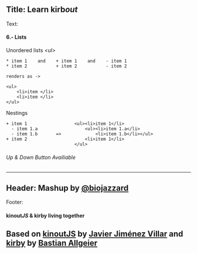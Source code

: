 Title: Learn kirb*out*
----
Text:
#### 6.- Lists
Unordered lists *&lt;ul&gt;*
```
* item 1    and    + item 1    and    - item 1
* item 2           + item 2           - item 2

renders as ->

<ul>
    <li>item </li>
    <li>item </li>
</ul>
```
Nestings
```
+ item 1                  <ul><li>item 1</li>
  - item 1.a                  <ul><li>item 1.a</li>
  - item 1.b       =>             <li>item 1.b</li></ul>
+ item 2                      <li>item 1</li>
                          </ul>
```
###### *Up* & *Down* Button Availiable
----
Header:
Mashup by [@biojazzard](https://github.com/biojazzard)
----
Footer:
#### kinout*JS* & kirby living together
Based on [kinoutJS](https://github.com/soyjavi/Kinout) by [Javier Jiménez Villar](https://github.com/soyjavi) and [kirby](https://github.com/bastianallgeier/kirbycms) by [Bastian Allgeier](https://github.com/bastianallgeier)
----
